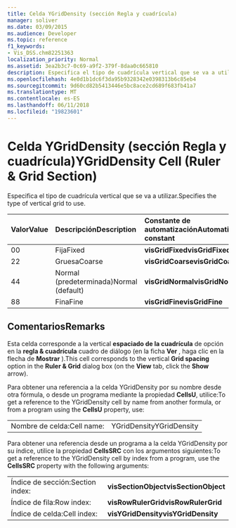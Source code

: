 ```yaml
---
title: Celda YGridDensity (sección Regla y cuadrícula)
manager: soliver
ms.date: 03/09/2015
ms.audience: Developer
ms.topic: reference
f1_keywords:
- Vis_DSS.chm82251363
localization_priority: Normal
ms.assetid: 3ea2b3c7-0c69-a9f2-379f-8daa0c665810
description: Especifica el tipo de cuadrícula vertical que se va a utilizar.
ms.openlocfilehash: 4e0d1b1dc6f3da95b9328342e0398313b6c85eb4
ms.sourcegitcommit: 9d60cd82b5413446e5bc8ace2cd689f683fb41a7
ms.translationtype: MT
ms.contentlocale: es-ES
ms.lasthandoff: 06/11/2018
ms.locfileid: "19823601"
---
```

# <a name="ygriddensity-cell-ruler-amp-grid-section"></a><span data-ttu-id="46314-103">Celda YGridDensity (sección Regla y cuadrícula)</span><span class="sxs-lookup"><span data-stu-id="46314-103">YGridDensity Cell (Ruler &amp; Grid Section)</span></span>

<span data-ttu-id="46314-104">Especifica el tipo de cuadrícula vertical que se va a utilizar.</span><span class="sxs-lookup"><span data-stu-id="46314-104">Specifies the type of vertical grid to use.</span></span>
  
|<span data-ttu-id="46314-105">**Valor**</span><span class="sxs-lookup"><span data-stu-id="46314-105">**Value**</span></span>|<span data-ttu-id="46314-106">**Descripción**</span><span class="sxs-lookup"><span data-stu-id="46314-106">**Description**</span></span>|<span data-ttu-id="46314-107">**Constante de automatización**</span><span class="sxs-lookup"><span data-stu-id="46314-107">**Automation constant**</span></span>|
|:-----|:-----|:-----|
|<span data-ttu-id="46314-108">0</span><span class="sxs-lookup"><span data-stu-id="46314-108">0</span></span>  <br/> |<span data-ttu-id="46314-109">Fija</span><span class="sxs-lookup"><span data-stu-id="46314-109">Fixed</span></span>  <br/> |<span data-ttu-id="46314-110">**visGridFixed**</span><span class="sxs-lookup"><span data-stu-id="46314-110">**visGridFixed**</span></span> <br/> |
|<span data-ttu-id="46314-111">2</span><span class="sxs-lookup"><span data-stu-id="46314-111">2</span></span>  <br/> |<span data-ttu-id="46314-112">Gruesa</span><span class="sxs-lookup"><span data-stu-id="46314-112">Coarse</span></span>  <br/> |<span data-ttu-id="46314-113">**visGridCoarse**</span><span class="sxs-lookup"><span data-stu-id="46314-113">**visGridCoarse**</span></span> <br/> |
|<span data-ttu-id="46314-114">4</span><span class="sxs-lookup"><span data-stu-id="46314-114">4</span></span>  <br/> |<span data-ttu-id="46314-115">Normal (predeterminada)</span><span class="sxs-lookup"><span data-stu-id="46314-115">Normal (default)</span></span>  <br/> |<span data-ttu-id="46314-116">**visGridNormal**</span><span class="sxs-lookup"><span data-stu-id="46314-116">**visGridNormal**</span></span> <br/> |
|<span data-ttu-id="46314-117">8</span><span class="sxs-lookup"><span data-stu-id="46314-117">8</span></span>  <br/> |<span data-ttu-id="46314-118">Fina</span><span class="sxs-lookup"><span data-stu-id="46314-118">Fine</span></span>  <br/> |<span data-ttu-id="46314-119">**visGridFine**</span><span class="sxs-lookup"><span data-stu-id="46314-119">**visGridFine**</span></span> <br/> |
   
## <a name="remarks"></a><span data-ttu-id="46314-120">Comentarios</span><span class="sxs-lookup"><span data-stu-id="46314-120">Remarks</span></span>

<span data-ttu-id="46314-121">Esta celda corresponde a la vertical **espaciado de la cuadrícula** de opción en la **regla &amp; cuadrícula** cuadro de diálogo (en la ficha **Ver** , haga clic en la flecha de **Mostrar** ).</span><span class="sxs-lookup"><span data-stu-id="46314-121">This cell corresponds to the vertical **Grid spacing** option in the **Ruler &amp; Grid** dialog box (on the **View** tab, click the **Show** arrow).</span></span> 
  
<span data-ttu-id="46314-122">Para obtener una referencia a la celda YGridDensity por su nombre desde otra fórmula, o desde un programa mediante la propiedad **CellsU**, utilice:</span><span class="sxs-lookup"><span data-stu-id="46314-122">To get a reference to the YGridDensity cell by name from another formula, or from a program using the **CellsU** property, use:</span></span> 
  
|||
|:-----|:-----|
|<span data-ttu-id="46314-123">Nombre de celda:</span><span class="sxs-lookup"><span data-stu-id="46314-123">Cell name:</span></span>  <br/> |<span data-ttu-id="46314-124">YGridDensity</span><span class="sxs-lookup"><span data-stu-id="46314-124">YGridDensity</span></span>  <br/> |
   
<span data-ttu-id="46314-125">Para obtener una referencia desde un programa a la celda YGridDensity por su índice, utilice la propiedad **CellsSRC** con los argumentos siguientes:</span><span class="sxs-lookup"><span data-stu-id="46314-125">To get a reference to the YGridDensity cell by index from a program, use the **CellsSRC** property with the following arguments:</span></span> 
  
|||
|:-----|:-----|
|<span data-ttu-id="46314-126">Índice de sección:</span><span class="sxs-lookup"><span data-stu-id="46314-126">Section index:</span></span>  <br/> |<span data-ttu-id="46314-127">**visSectionObject**</span><span class="sxs-lookup"><span data-stu-id="46314-127">**visSectionObject**</span></span> <br/> |
|<span data-ttu-id="46314-128">Índice de fila:</span><span class="sxs-lookup"><span data-stu-id="46314-128">Row index:</span></span>  <br/> |<span data-ttu-id="46314-129">**visRowRulerGrid**</span><span class="sxs-lookup"><span data-stu-id="46314-129">**visRowRulerGrid**</span></span> <br/> |
|<span data-ttu-id="46314-130">Índice de celda:</span><span class="sxs-lookup"><span data-stu-id="46314-130">Cell index:</span></span>  <br/> |<span data-ttu-id="46314-131">**visYGridDensity**</span><span class="sxs-lookup"><span data-stu-id="46314-131">**visYGridDensity**</span></span> <br/> |
   

